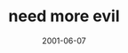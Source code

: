 ---
layout: base.njk
title : 'need more evil' 
view_title : 'need more evil' 
year : '2001' 
date : '2001-06-07' 
img_file : '/drawing/evil.png' 
html_file : 'evil' 
next_html : 'duckies.html' 
year_order : '90' 
permalink : "title/{{html_file}}.html"
---